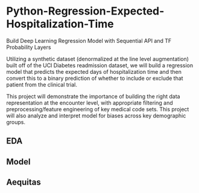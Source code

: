 # Python-Regression-Expected-Hospitalization-Time

Build Deep Learning Regression Model with Sequential API and TF Probability Layers

Utilizing a synthetic dataset (denormalized at the line level augmentation) built off of the UCI Diabetes readmission dataset, we will build a regression model that predicts the expected days of hospitalization time and then convert this to a binary prediction of whether to include or exclude that patient from the clinical trial.

This project will demonstrate the importance of building the right data representation at the encounter level, with appropriate filtering and preprocessing/feature engineering of key medical code sets. This project will also analyze and interpret model for biases across key demographic groups.

## EDA

## Model

## Aequitas
